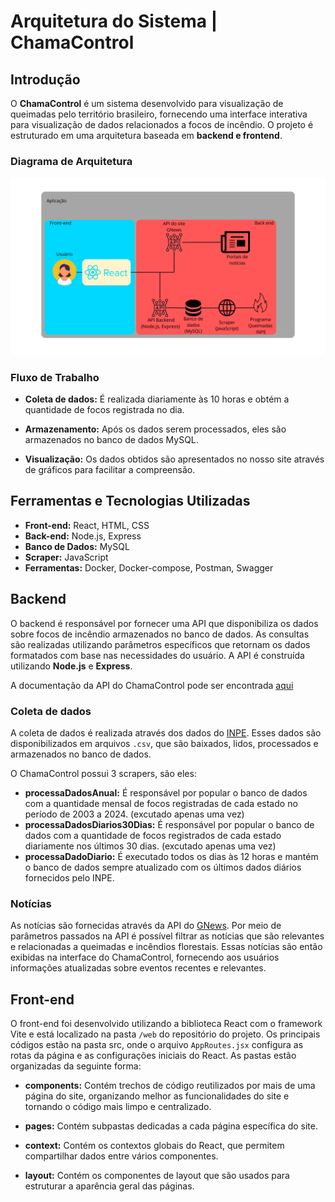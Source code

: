 # Arquitetura do Sistema | ChamaControl

## Introdução

O **ChamaControl** é um sistema desenvolvido para visualização de queimadas pelo território brasileiro, fornecendo uma interface interativa para visualização de dados relacionados a focos de incêndio. O projeto é estruturado em uma arquitetura baseada em **backend e frontend**.

### Diagrama de Arquitetura

![Diagrama da arquitetura](diagrama.png)

### Fluxo de Trabalho

- **Coleta de dados:** É realizada diariamente às 10 horas e obtém a quantidade de focos registrada no dia.

- **Armazenamento:** Após os dados serem processados, eles são armazenados no banco de dados MySQL.

- **Visualização:** Os dados obtidos são apresentados no nosso site através de gráficos para facilitar a compreensão.

## Ferramentas e Tecnologias Utilizadas

- **Front-end:** React, HTML, CSS 
- **Back-end:** Node.js, Express
- **Banco de Dados:** MySQL
- **Scraper:** JavaScript
- **Ferramentas:** Docker, Docker-compose, Postman, Swagger

## Backend

O backend é responsável por fornecer uma API que disponibiliza os dados sobre focos de incêndio armazenados no banco de dados. As consultas são realizadas utilizando parâmetros específicos que retornam os dados formatados com base nas necessidades do usuário. A API é construída utilizando **Node.js** e **Express**.

A documentação da API do ChamaControl pode ser encontrada [aqui](https://chama-control-95b7a5960e80.herokuapp.com/api-docs)

### Coleta de dados

A coleta de dados é realizada através dos dados do [INPE](https://terrabrasilis.dpi.inpe.br/queimadas/portal/dados-abertos/#da-focos). Esses dados são disponibilizados em arquivos `.csv`, que são baixados, lidos, processados e armazenados no banco de dados.

O ChamaControl possui 3 scrapers, são eles:

- **processaDadosAnual:** É responsável por popular o banco de dados com a quantidade mensal de focos registradas de cada estado no período de 2003 a 2024. (excutado apenas uma vez)
- **processaDadosDiarios30Dias:** É responsável por popular o banco de dados com a quantidade de focos registrados de cada estado diariamente nos últimos 30 dias. (excutado apenas uma vez)
- **processaDadoDiario:** É executado todos os dias às 12 horas e mantém o banco de dados sempre atualizado com os últimos dados diários fornecidos pelo INPE.

### Notícias

As notícias são fornecidas através da API do [GNews](https://gnews.io/). Por meio de parâmetros passados na API é possível filtrar as notícias que são relevantes e relacionadas a queimadas e incêndios florestais. Essas notícias são então exibidas na interface do ChamaControl, fornecendo aos usuários informações atualizadas sobre eventos recentes e relevantes.

## Front-end

O front-end foi desenvolvido utilizando a biblioteca React com o framework Vite e está localizado na pasta `/web` do repositório do projeto. Os principais códigos estão na pasta src, onde o arquivo `AppRoutes.jsx` configura as rotas da página e as configurações iniciais do React. As pastas estão organizadas da seguinte forma:

- **components:** Contém trechos de código reutilizados por mais de uma página do site, organizando melhor as funcionalidades do site e tornando o código mais limpo e centralizado.

- **pages:** Contém subpastas dedicadas a cada página específica do site.

- **context:** Contém os contextos globais do React, que permitem compartilhar dados entre vários componentes.

- **layout:** Contém os componentes de layout que são usados para estruturar a aparência geral das páginas.
